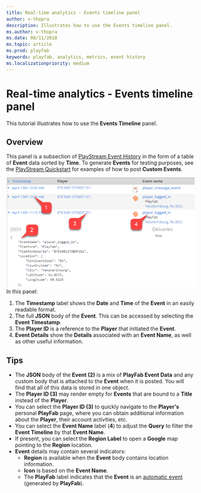 ```yaml
---
title: Real-time analytics - Events timeline panel
author: v-thopra
description: Illustrates how to use the Events timeline panel.
ms.author: v-thopra
ms.date: 08/11/2018
ms.topic: article
ms.prod: playfab
keywords: playfab, analytics, metrics, event history
ms.localizationpriority: medium
---
```


# Real-time analytics - Events timeline panel

This tutorial illustrates how to use the **Events Timeline** panel.

## Overview

This panel is a subsection of [PlayStream Event History](../../automation/playstream-events/event-history.md) in the form of a table of **Event** data sorted by **Time**. To generate **Events** for testing purposes, see the [PlayStream Quickstart](../../automation/playstream-events/quickstart.md) for examples of how to post **Custom Events**.

![Events Timeline panel](media/tutorials/events-timeline-panel.png)  
In this panel:

1. The **Timestamp** label shows the **Date** and **Time** of the **Event** in an easily readable format.
2. The full **JSON** body of the **Event**. This can be accessed by selecting the **Event Timestamp**.
3. The **Player ID** is a reference to the **Player** that initiated the **Event**.
4. **Event Details** show the **Details** associated with an **Event Name**, as well as other useful information.

## Tips

- The **JSON** body of the **Event (2)** is a mix of **PlayFab Event Data** and any custom body that is attached to the **Event** when it is posted. You will find that all of this data is stored in one object.
- The **Player ID (3)** may render empty for **Events** that are bound to a **Title** instead of the **Player**.
- You can select the **Player ID (3)** to quickly navigate to the **Player's** personal **PlayFab** page, where you can obtain additional information about the **Player**, their account activities, etc.
- You can select the **Event Name** label (**4**) to adjust the **Query** to filter the **Event Timeline** by that **Event Name**.
- If present, you can select the **Region Label** to open a **Google** map pointing to the **Region** location.
- **Event** details may contain several indicators:
  - **Region** is available when the **Event** body contains location information.
  - **Icon** is based on the **Event Name**.
  - The **PlayFab** label indicates that the **Event** is an [automatic event](../../automation/playstream-events/quickstart.md) (generated by **PlayFab**).
